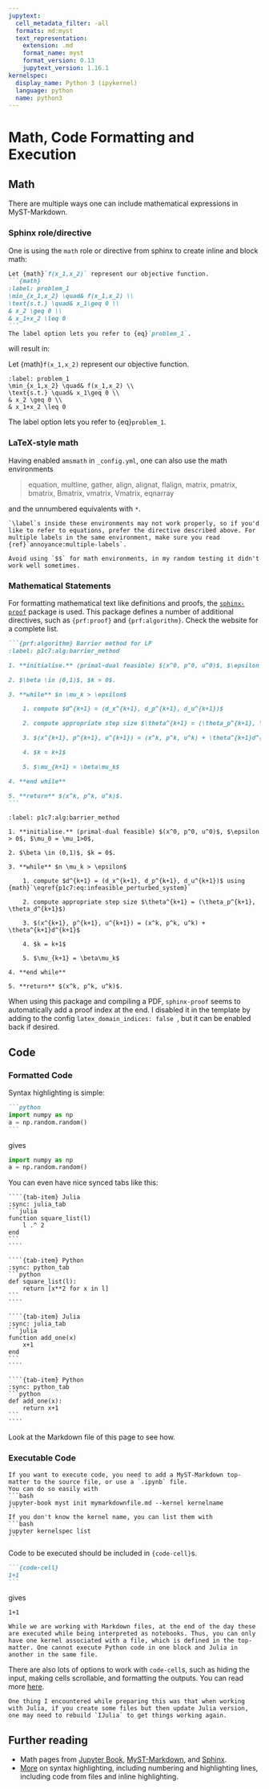 ```yaml
---
jupytext:
  cell_metadata_filter: -all
  formats: md:myst
  text_representation:
    extension: .md
    format_name: myst
    format_version: 0.13
    jupytext_version: 1.16.1
kernelspec:
  display_name: Python 3 (ipykernel)
  language: python
  name: python3
---
```


# Math, Code Formatting and Execution

## Math

There are multiple ways one can include mathematical expressions in MyST-Markdown.

### Sphinx role/directive

One is using the `math` role or directive from sphinx to create inline and block math:
````md
Let {math}`f(x_1,x_2)` represent our objective function.
```{math}
:label: problem_1
\min_{x_1,x_2} \quad& f(x_1,x_2) \\
\text{s.t.} \quad& x_1\geq 0 \\
& x_2 \geq 0 \\
& x_1+x_2 \leq 0
```
The label option lets you refer to {eq}`problem_1`.
````
will result in:


Let {math}`f(x_1,x_2)` represent our objective function.
```{math}
:label: problem_1
\min_{x_1,x_2} \quad& f(x_1,x_2) \\
\text{s.t.} \quad& x_1\geq 0 \\
& x_2 \geq 0 \\
& x_1+x_2 \leq 0
```
The label option lets you refer to {eq}`problem_1`.

### LaTeX-style math

Having enabled `amsmath` in `_config.yml`, one can also use the math environments
> equation, multline, gather, align, alignat, flalign, matrix, pmatrix, bmatrix, Bmatrix, vmatrix, Vmatrix, eqnarray

and the unnumbered equivalents with `*`.

```{warning}
`\label`s inside these environments may not work properly, so if you'd like to refer to equations, prefer the directive described above. For multiple labels in the same environment, make sure you read {ref}`annoyance:multiple-labels`.
```

```{attention}
Avoid using `$$` for math environments, in my random testing it didn't work well sometimes.
```

### Mathematical Statements

For formatting mathematical text like definitions and proofs, the [`sphinx-proof`](https://sphinx-proof.readthedocs.io/en/latest/index.html) package is used.
This package defines a number of additional directives, such as `{prf:proof}` and `{prf:algorithm}`.
Check the website for a complete list.

````md
```{prf:algorithm} Barrier method for LP
:label: p1c7:alg:barrier_method

1. **initialise.** (primal-dual feasible) $(x^0, p^0, u^0)$, $\epsilon > 0$, $\mu_0 = \mu_1>0$,

2. $\beta \in (0,1)$, $k = 0$. 

3. **while** $n \mu_k > \epsilon$

    1. compute $d^{k+1} = (d_x^{k+1}, d_p^{k+1}, d_u^{k+1})$

    2. compute appropriate step size $\theta^{k+1} = (\theta_p^{k+1}, \theta_d^{k+1}$)

    3. $(x^{k+1}, p^{k+1}, u^{k+1}) = (x^k, p^k, u^k) + \theta^{k+1}d^{k+1}$

    4. $k = k+1$

    5. $\mu_{k+1} = \beta\mu_k$

4. **end while**

5. **return** $(x^k, p^k, u^k)$.
```
````

```{prf:algorithm} Barrier method for LP
:label: p1c7:alg:barrier_method

1. **initialise.** (primal-dual feasible) $(x^0, p^0, u^0)$, $\epsilon > 0$, $\mu_0 = \mu_1>0$,

2. $\beta \in (0,1)$, $k = 0$. 

3. **while** $n \mu_k > \epsilon$

    1. compute $d^{k+1} = (d_x^{k+1}, d_p^{k+1}, d_u^{k+1})$ using {math}`\eqref{p1c7:eq:infeasible_perturbed_system}`

    2. compute appropriate step size $\theta^{k+1} = (\theta_p^{k+1}, \theta_d^{k+1}$)

    3. $(x^{k+1}, p^{k+1}, u^{k+1}) = (x^k, p^k, u^k) + \theta^{k+1}d^{k+1}$

    4. $k = k+1$

    5. $\mu_{k+1} = \beta\mu_k$

4. **end while**

5. **return** $(x^k, p^k, u^k)$.
```

When using this package and compiling a PDF, `sphinx-proof` seems to automatically add a proof index at the end.
I disabled it in the template by adding to the config `latex_domain_indices: false `, but it can be enabled back if desired.

## Code

### Formatted Code

Syntax highlighting is simple:

````md
```python
import numpy as np
a = np.random.random()
```
````
gives
```python
import numpy as np
a = np.random.random()
```

You can even have nice synced tabs like this:

`````{tab-set}
````{tab-item} Julia
:sync: julia_tab
```julia
function square_list(l)
    l .^ 2
end
```
````

````{tab-item} Python
:sync: python_tab
```python
def square_list(l):
    return [x**2 for x in l]
```
````
`````

`````{tab-set}
````{tab-item} Julia
:sync: julia_tab
```julia
function add_one(x)
    x+1
end
```
````

````{tab-item} Python
:sync: python_tab
```python
def add_one(x):
    return x+1
```
````
`````

Look at the Markdown file of this page to see how.

### Executable Code

````{attention}
If you want to execute code, you need to add a MyST-Markdown top-matter to the source file, or use a `.ipynb` file. 
You can do so easily with
```bash
jupyter-book myst init mymarkdownfile.md --kernel kernelname
```
If you don't know the kernel name, you can list them with
```bash
jupyter kernelspec list
```
````

Code to be executed should be included in `{code-cell}`s.
````md
```{code-cell}
1+1
```
````
gives
```{code-cell}
1+1
```

```{important}
While we are working with Markdown files, at the end of the day these are executed while being interpreted as notebooks. Thus, you can only have one kernel associated with a file, which is defined in the top-matter. One cannot execute Python code in one block and Julia in another in the same file.
```

There are also lots of options to work with `code-cell`s, such as hiding the input, making cells scrollable, and formatting the outputs. You can read more [here](https://jupyterbook.org/en/stable/content/executable/index.html).

```{note}
One thing I encountered while preparing this was that when working with Julia, if you create some files but then update Julia version, one may need to rebuild `IJulia` to get things working again.
```

## Further reading
- Math pages from [Jupyter Book](https://jupyterbook.org/en/stable/content/math.html), [MyST-Markdown](https://myst-parser.readthedocs.io/en/latest/syntax/math.html), and [Sphinx](https://www.sphinx-doc.org/en/master/usage/restructuredtext/directives.html#math).
- [More](https://myst-parser.readthedocs.io/en/latest/syntax/code_and_apis.html) on syntax highlighting, including numbering and highlighting lines, including code from files and inline highlighting.
